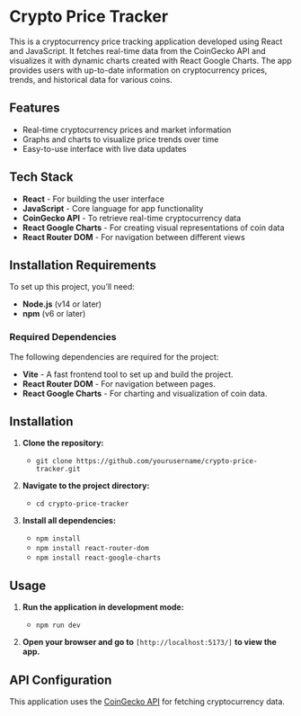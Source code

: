 # Crypto Price Tracker

This is a cryptocurrency price tracking application developed using React and JavaScript. It fetches real-time data from the CoinGecko API and visualizes it with dynamic charts created with React Google Charts. The app provides users with up-to-date information on cryptocurrency prices, trends, and historical data for various coins.

## Features

- Real-time cryptocurrency prices and market information
- Graphs and charts to visualize price trends over time
- Easy-to-use interface with live data updates

## Tech Stack

- **React** - For building the user interface
- **JavaScript** - Core language for app functionality
- **CoinGecko API** - To retrieve real-time cryptocurrency data
- **React Google Charts** - For creating visual representations of coin data
- **React Router DOM** - For navigation between different views

## Installation Requirements

To set up this project, you’ll need:

- **Node.js** (v14 or later)
- **npm** (v6 or later)

### Required Dependencies

The following dependencies are required for the project:

- **Vite** - A fast frontend tool to set up and build the project.
- **React Router DOM** - For navigation between pages.
- **React Google Charts** - For charting and visualization of coin data.

## Installation

1. **Clone the repository:**
   - `git clone https://github.com/yourusername/crypto-price-tracker.git`

2. **Navigate to the project directory:**
   - `cd crypto-price-tracker`

3. **Install all dependencies:**
   - `npm install`
   - `npm install react-router-dom`
   - `npm install react-google-charts`

## Usage

1. **Run the application in development mode:**
   - `npm run dev`

2. **Open your browser and go to** `[http://localhost:5173/]` **to view the app.**

## API Configuration

This application uses the [CoinGecko API](https://www.coingecko.com/en/api) for fetching cryptocurrency data.
